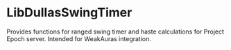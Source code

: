 # LibDullasSwingTimer
Provides functions for ranged swing timer and haste calculations for Project Epoch server. Intended for WeakAuras integration.
